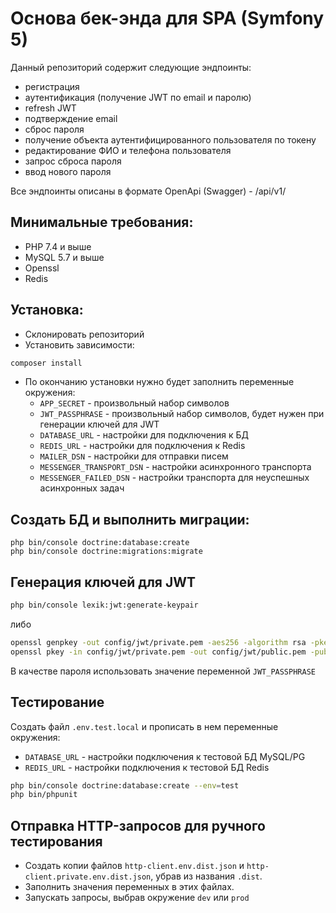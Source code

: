 # Основа бек-энда для SPA (Symfony 5)

Данный репозиторий содержит следующие эндпоинты:

- регистрация
- аутентификация (получение JWT по email и паролю)
- refresh JWT
- подтверждение email
- сброс пароля
- получение объекта аутентифицированного пользователя по токену
- редактирование ФИО и телефона пользователя
- запрос сброса пароля
- ввод нового пароля

Все эндпоинты описаны в формате OpenApi (Swagger) - /api/v1/

## Минимальные требования:

- PHP 7.4 и выше
- MySQL 5.7 и выше
- Openssl
- Redis

## Установка:

- Склонировать репозиторий
- Установить зависимости:

```bash
composer install
```

- По окончанию установки нужно будет заполнить переменные окружения:
    - `APP_SECRET` - произвольный набор символов
    - `JWT_PASSPHRASE` - произвольный набор символов, будет нужен при генерации ключей для JWT
    - `DATABASE_URL` - настройки для подключения к БД
    - `REDIS_URL` - настройки для подключения к Redis
    - `MAILER_DSN` - настройки для отправки писем
    - `MESSENGER_TRANSPORT_DSN` - настройки асинхронного транспорта
    - `MESSENGER_FAILED_DSN` - настройки транспорта для неуспешных асинхронных задач

## Создать БД и выполнить миграции:

```
php bin/console doctrine:database:create
php bin/console doctrine:migrations:migrate
```

## Генерация ключей для JWT

```bash
php bin/console lexik:jwt:generate-keypair
```

либо

```bash
openssl genpkey -out config/jwt/private.pem -aes256 -algorithm rsa -pkeyopt rsa_keygen_bits:4096
openssl pkey -in config/jwt/private.pem -out config/jwt/public.pem -pubout
```

В качестве пароля использовать значение переменной `JWT_PASSPHRASE`

## Тестирование

Создать файл `.env.test.local` и прописать в нем переменные окружения:

- `DATABASE_URL` - настройки подключения к тестовой БД MySQL/PG
- `REDIS_URL` - настройки подключения к тестовой БД Redis

```bash
php bin/console doctrine:database:create --env=test
php bin/phpunit
```

## Отправка HTTP-запросов для ручного тестирования

- Создать копии файлов `http-client.env.dist.json` и `http-client.private.env.dist.json`, убрав из названия `.dist`.
- Заполнить значения переменных в этих файлах.
- Запускать запросы, выбрав окружение `dev` или `prod`
